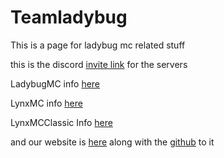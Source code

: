 # Teamladybug

This is a page for ladybug mc related stuff

this is the discord [invite link](https://discord.gg/Ja7NxCxkua) for the servers

LadybugMC info [here](https://github.com/Vokuar/Teamladybug/blob/LadybugMC/README.md)

LynxMC info [here](https://github.com/Vokuar/Teamladybug/blob/LynxMC/README.md)

LynxMCClassic Info [here](https://github.com/Vokuar/Teamladybug/blob/LynxMCClassic/README.md)

and our website is [here](https://vokuar.github.io/) along with the [github](https://github.com/Vokuar/Vokuar.github.io) to it 

